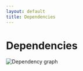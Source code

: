 ```yaml
---
layout: default
title: Dependencies
---
```


# Dependencies

![Dependency graph](https://camo.githubusercontent.com/5d344d7d9571144d81ec879b7b3a85a8309addea/687474703a2f2f692e696d6775722e636f6d2f4e546954755a792e706e673f31)
